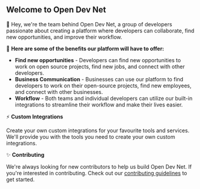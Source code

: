 ## Welcome to Open Dev Net

👋 Hey, we're the team behind Open Dev Net, a group of developers passionate about creating a platform where developers can collaborate, find new opportunities, and improve their workflow.

🚀 **Here are some of the benefits our platform will have to offer:**

- **Find new opportunities** - Developers can find new opportunities to work on open source projects, find new jobs, and connect with other developers.
- **Business Communication** - Businesses can use our platform to find developers to work on their open-source projects, find new employees, and connect with other businesses.
- **Workflow** - Both teams and individual developers can utilize our built-in integrations to streamline their workflow and make their lives easier.

⚡ **Custom Integrations**

Create your own custom integrations for your favourite tools and services. We'll provide you with the tools you need to create your own custom integrations.

✨ **Contributing**

We're always looking for new contributors to help us build Open Dev Net. If you're interested in contributing. Check out our [contributing guidelines](./CONTRIBUTING.md) to get started.
